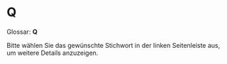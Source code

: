 # Q

Glossar: **Q**

Bitte wählen Sie das gewünschte Stichwort in der linken Seitenleiste aus, um weitere Details anzuzeigen.